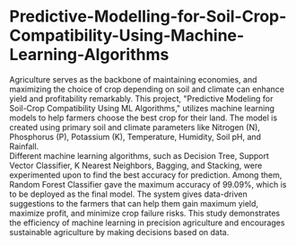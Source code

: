 # Predictive-Modelling-for-Soil-Crop-Compatibility-Using-Machine-Learning-Algorithms
Agriculture serves as the backbone of maintaining economies, and maximizing the choice of 
crop depending on soil and climate can enhance yield and profitability remarkably. This 
project, "Predictive Modeling for Soil-Crop Compatibility Using ML Algorithms," utilizes 
machine learning models to help farmers choose the best crop for their land. The model is 
created using primary soil and climate parameters like Nitrogen (N), Phosphorus (P), 
Potassium (K), Temperature, Humidity, Soil pH, and Rainfall.  
Different machine learning algorithms, such as Decision Tree, Support Vector Classifier, K
Nearest Neighbors, Bagging, and Stacking, were experimented upon to find the best accuracy 
for prediction. Among them, Random Forest Classifier gave the maximum accuracy of 99.09%, 
which is to be deployed as the final model. The system gives data-driven suggestions to the 
farmers that can help them gain maximum yield, maximize profit, and minimize crop failure 
risks. This study demonstrates the efficiency of machine learning in precision agriculture and 
encourages sustainable agriculture by making decisions based on data. 
